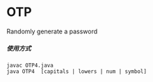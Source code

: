 # OTP

Randomly generate a password

##### 使用方式
```shell
javac OTP4.java
java OTP4  [capitals | lowers | num | symbol]
```

